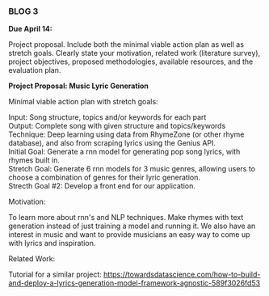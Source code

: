 ### BLOG 3 ###

**Due April 14:**  

Project proposal. Include both the minimal viable action plan as well as stretch goals. Clearly state your motivation, related work (literature survey),  
project objectives, proposed methodologies, available resources, and the evaluation plan.

**Project Proposal: Music Lyric Generation**

Minimal viable action plan with stretch goals:  

Input: Song structure, topics and/or keywords for each part  
Output: Complete song with given structure and topics/keywords  
Technique: Deep learning using data from RhymeZone (or other rhyme database), and also from scraping lyrics using the Genius API.  
Initial Goal: Generate a rnn model for generating pop song lyrics, with rhymes built in.  
Stretch Goal: Generate 6 rnn models for 3 music genres, allowing users to choose a combination of genres for their lyric generation.  
Strecth Goal #2: Develop a front end for our application.  

Motivation:  

To learn more about rnn's and NLP techniques.  Make rhymes with text generation instead of just training a model and running it.  We also have an interest in music and want to provide musicians an easy way to come up with lyrics and inspiration.  

Related Work:  

Tutorial for a similar project: https://towardsdatascience.com/how-to-build-and-deploy-a-lyrics-generation-model-framework-agnostic-589f3026fd53



